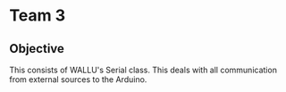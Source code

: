# Team 3

## Objective
This consists of WALLU's Serial class. This deals with all communication from external sources to the Arduino.
